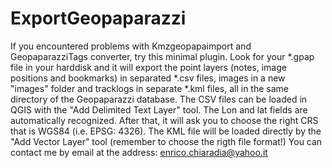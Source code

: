 ExportGeopaparazzi
==========================

If you encountered problems with Kmzgeopapaimport and GeopaparazziTags converter, try this minimal plugin.
Look for your *.gpap file in your harddisk and it will export the point layers (notes, image positions and bookmarks) in separated *.csv files, images in a new "images" folder and tracklogs in separate *.kml files, all in the same directory of the Geopaparazzi database.
The CSV files can be loaded in QGIS with the "Add Delimited Text Layer" tool. The Lon and lat fields are automatically recognized. After that, it will ask you to choose the right CRS that is WGS84 (i.e. EPSG: 4326).
The KML file will be loaded directly by the "Add Vector Layer" tool (remember to choose the rigth file format!)
You can contact me by email at the address: enrico.chiaradia@yahoo.it

